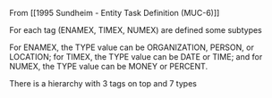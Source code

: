 From [[1995 Sundheim - Entity Task Definition (MUC-6)]]

For each tag (ENAMEX, TIMEX, NUMEX) are defined some subtypes

For ENAMEX, the TYPE value can be ORGANIZATION, PERSON, or LOCATION; for TIMEX, the TYPE value can be DATE or TIME; and for NUMEX, the TYPE value can be MONEY or PERCENT.

There is a hierarchy with 3 tags on top and 7 types
